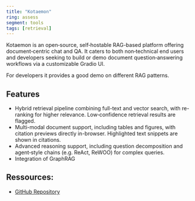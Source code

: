 ```yaml
---
title: "Kotaemon"
ring: assess
segment: tools
tags: [retrieval]
---
```


Kotaemon is an open‑source, self‑hostable RAG-based platform offering document‑centric chat and QA. It caters to both non‑technical end users and developers seeking to build or demo document question‑answering workflows via a customizable Gradio UI. 

For developers it provides a good demo on different RAG patterns.

## Features
- Hybrid retrieval pipeline combining full-text and vector search, with re-ranking for higher relevance. Low‑confidence retrieval results are flagged.
- Multi-modal document support, including tables and figures, with citation previews directly in-browser. Highlighted text snippets are shown in citations. 
- Advanced reasoning support, including question decomposition and agent‑style chains (e.g. ReAct, ReWOO) for complex queries.
- Integration of GraphRAG 

## Ressources:
- [GitHub Repository](https://github.com/Cinnamon/kotaemon)